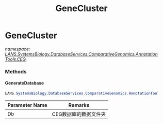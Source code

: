 ﻿---
title: GeneCluster
---

# GeneCluster
_namespace: [LANS.SystemsBiology.DatabaseServices.ComparativeGenomics.AnnotationTools.CEG](N-LANS.SystemsBiology.DatabaseServices.ComparativeGenomics.AnnotationTools.CEG.html)_





### Methods

#### GenerateDatabase
```csharp
LANS.SystemsBiology.DatabaseServices.ComparativeGenomics.AnnotationTools.CEG.GeneCluster.GenerateDatabase(System.String)
```


|Parameter Name|Remarks|
|--------------|-------|
|Db|CEG数据库的数据文件夹|



